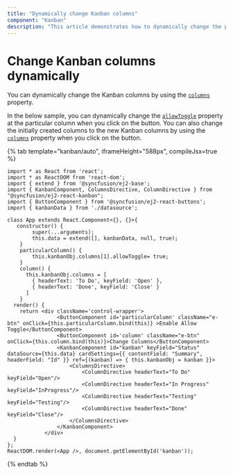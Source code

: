 ```yaml
---
title: "Dynamically change Kanban columns"
component: "Kanban"
description: "This article demonstrates how to dynamically change the particular column or complete column in the Kanban board."
---
```


# Change Kanban columns dynamically

You can dynamically change the Kanban columns by using the [`columns`](../../api/kanban#columns) property.

In the below sample, you can dynamically change the [`allowToggle`](../../api/kanban/columnsModel/#allowtoggle) property at the particular column when you click on the button. You can also change the initially created columns to the new Kanban columns by using the [`columns`](../../api/kanban#columns) property when you click on the button.

{% tab template="kanban/auto", iframeHeight="588px", compileJsx=true %}

```tsx
import * as React from 'react';
import * as ReactDOM from 'react-dom';
import { extend } from '@syncfusion/ej2-base';
import { KanbanComponent, ColumnsDirective, ColumnDirective } from "@syncfusion/ej2-react-kanban";
import { ButtonComponent } from '@syncfusion/ej2-react-buttons';
import { kanbanData } from './datasource';

class App extends React.Component<{}, {}>{
   constructor() {
        super(...arguments);
        this.data = extend([], kanbanData, null, true);
    }
    particularColumn() {
        this.kanbanObj.columns[1].allowToggle= true;
    }
    column() {
      this.kanbanObj.columns = [
        { headerText: 'To Do', keyField: 'Open' },
        { headerText: 'Done', keyField: 'Close' }
      ]
    }
  render() {
    return <div className='control-wrapper'>
                <ButtonComponent id='particularColumn' className="e-btn" onClick={this.particularColumn.bind(this)} >Enable Allow Toggle</ButtonComponent>
                <ButtonComponent id='column' className="e-btn" onClick={this.column.bind(this)}>Change Columns</ButtonComponent>
                <KanbanComponent id="kanban" keyField="Status" dataSource={this.data} cardSettings={{ contentField: "Summary", headerField: "Id" }} ref={(kanban) => { this.kanbanObj = kanban }}>
                    <ColumnsDirective>
                        <ColumnDirective headerText="To Do" keyField="Open"/>
                        <ColumnDirective headerText="In Progress" keyField="InProgress"/>
                        <ColumnDirective headerText="Testing" keyField="Testing"/>
                        <ColumnDirective headerText="Done" keyField="Close"/>
                    </ColumnsDirective>
                </KanbanComponent>
            </div>
  }
};
ReactDOM.render(<App />, document.getElementById('kanban'));

```

{% endtab %}